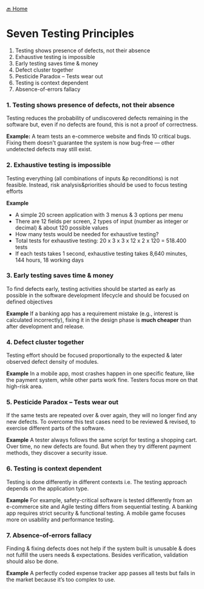 [🔙 Home](../home.md)

# Seven Testing Principles

1. Testing shows presence of defects, not their absence
2. Exhaustive testing is impossible
3. Early testing saves time & money
4. Defect cluster together
5. Pesticide Paradox – Tests wear out
6. Testing is context dependent
7. Absence-of-errors fallacy

### 1. Testing shows presence of defects, not their absence

Testing reduces the probability of undiscovered defects remaining in the software but, even if no defects are found, this is not a proof of correctness.

**Example:**
A team tests an e-commerce website and finds 10 critical bugs. Fixing them doesn't guarantee the system is now bug-free — other undetected defects may still exist.

### 2. Exhaustive testing is impossible

Testing everything (all combinations of inputs &p reconditions) is not feasible.
Instead, risk analysis&priorities should be used to focus testing efforts

**Example**

* A simple 20 screen application with 3 menus & 3 options per menu
* There are 12 fields per screen, 2 types of input (number as integer or decimal) & about 120 possible values
* How many tests would be needed for exhaustive testing?
* Total tests for exhaustive testing: 20 x 3 x 3 x 12 x 2 x 120 = 518.400 tests
* If each tests takes 1 second, exhaustive testing takes 8,640 minutes, 144
  hours, 18 working days

### 3. Early testing saves time & money

To find defects early, testing activities should be started as early as possible in the software development lifecycle and should be focused on defined objectives

**Example**
If a banking app has a requirement mistake (e.g., interest is calculated incorrectly), fixing it in the design phase is **much cheaper** than after development and release.

### 4. Defect cluster together

Testing effort should be focused proportionally to the expected & later observed defect density of modules.

**Example**
In a mobile app, most crashes happen in one specific feature, like the payment system, while other parts work fine. Testers focus more on that high-risk area.

### 5. Pesticide Paradox – Tests wear out

If the same tests are repeated over & over again, they will no longer find any new defects.
To overcome this test cases need to be reviewed & revised, to exercise different parts of the software.

**Example**
A tester always follows the same script for testing a shopping cart. Over time, no new defects are found. But when they try different payment methods, they discover a security issue.

### 6. Testing is context dependent

Testing is done differently in different contexts i.e. The testing approach depends on the application type.

**Example**
For example, safety-critical software is tested differently from an e-commerce site and Agile testing differs from sequential testing. A banking app requires strict security & functional testing. A mobile game focuses more on usability and performance testing.

### 7. Absence-of-errors fallacy

Finding & fixing defects does not help if the system built is unusable & does not fulfill the users needs & expectations. Besides verification, validation should also be done.

**Example**
A perfectly coded expense tracker app passes all tests but fails in the market because it’s too complex to use.
